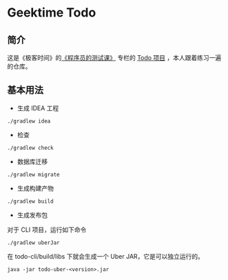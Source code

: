 # Geektime Todo

## 简介

这是《极客时间》的[《程序员的测试课》](https://time.geekbang.org/column/intro/433) 专栏的 [Todo 项目](https://github.com/dreamhead/geektime-todo) ，本人跟着练习一遍的仓库。

## 基本用法

* 生成 IDEA 工程

```shell
./gradlew idea
```

* 检查

```shell
./gradlew check
```

* 数据库迁移

```shell
./gradlew migrate
```

* 生成构建产物

```shell
./gradlew build
```

* 生成发布包

对于 CLI 项目，运行如下命令
```shell
./gradlew uberJar
```

在 todo-cli/build/libs 下就会生成一个 Uber JAR，它是可以独立运行的。

```shell
java -jar todo-uber-<version>.jar
```
